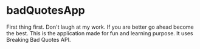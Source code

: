 # badQuotesApp
First thing first. Don't laugh at my work. If you are better go ahead become the best.
This is the application made for fun and learning purpose.
It uses Breaking Bad Quotes API.
